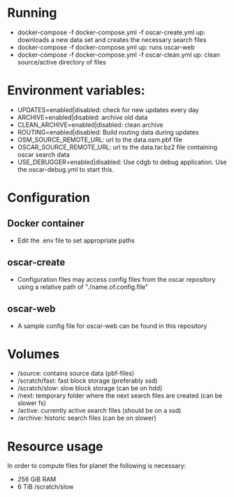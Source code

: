 # Running
 * docker-compose -f docker-compose.yml -f oscar-create.yml up: downloads a new data set and creates the necessary search files
 * docker-compose -f docker-compose.yml up: runs oscar-web
 * docker-compose -f docker-compose.yml -f oscar-clean.yml up: clean source/active directory of files

# Environment variables:
 * UPDATES=enabled|disabled: check for new updates every day
 * ARCHIVE=enabled|disabled: archive old data
 * CLEAN_ARCHIVE=enabled|disabled: clean archive
 * ROUTING=enabled|disabled: Build routing data during updates
 * OSM_SOURCE_REMOTE_URL: url to the data.osm.pbf file
 * OSCAR_SOURCE_REMOTE_URL: url to the data.tar.bz2 file containing oscar search data
 * USE_DEBUGGER=enabled|disabled: Use cdgb to debug application. Use the oscar-debug.yml to start this.

# Configuration
## Docker container
 * Edit the .env file to set appropriate paths

## oscar-create
 * Configuration files may access config files from the oscar repository using a relative path of "./name.of.config.file"

## oscar-web
 * A sample config file for oscar-web can be found in this repository

# Volumes
 * /source: contains source data (pbf-files)
 * /scratch/fast: fast block storage (preferably ssd)
 * /scratch/slow: slow block storage (can be on hdd)
 * /next: temporary folder where the next search files are created (can be slower fs)
 * /active: currently active search files (should be on a ssd)
 * /archive: historic search files (can be on slower)

 # Resource usage
In order to compute files for planet the following is necessary:
 * 256 GiB RAM
 * 6 TiB /scratch/slow

